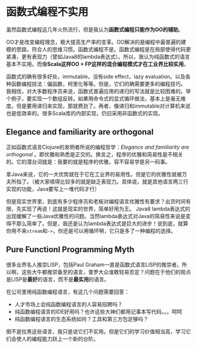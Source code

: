 
# 函数式编程不实用
虽然函数式编程这几年火热流行，但是我认为**函数式编程只能作为OO的辅助**。

OO才是改变编程理念，极大提高生产率的变革。OO解决的是编程中最普遍的建模的思路，符合人的思维习惯。函数式编程不是。函数式编程是在局部使得代码更紧凑，更有表现力（譬如Java8的lambda表达式）。所以，我认为纯函数式的语言基本不实用。而像**Scala这样OO + FP这样的混合编程模式才在工业界比较实用**。

函数式的确有很多好处，immutable，没有side effect，lazy evaluation。以及各种函数编程技法：偏函数，柯里化等等。但是，它们的确需要更多的编程技巧。
我相信，对大多数程序员来说，函数式普遍应用的递归的写法就是比较困难的。举个例子，要实现一个数组反转。如果用命令式的显式循环做法，基本上是毫无难度。但是要用递归来实现，那就费劲了。再者，像递归和immutable对计算机来说也是低效率的。很多Scala库的内部实现，仍旧采用非函数式的实现。

## Elegance and familiarity are orthogonal
正如函数式语言Clojure的发明者所说的编程哲学：*Elegance and familiarity are orthogonal* 。即优雅和熟悉是正交的。换言之，程序的优雅和简易性是不相关的。它的潜台词就是：我要的就是程序的优雅，容不容易学是另一码事。

拿Java来说，它的一大优势就在于它在工业界的易用性。但是它的优雅性就被万夫所指了。（被大家噴得比较多的就是缺乏表现力。具体说，就是其他语言两三行实现的功能，Java要写上一堆代码才行）

但是现实世界里，到底有多少程序员和老板对编程语言优雅性有要求？出货时间有限，先实现了再说！这就是现实的世界，简单好用为王。
Java8 lambda表达式的出现缓解了一些Java优雅性的问题。当然lambda表达式对Java的简易性来说是变得不那么简单了。但是，我还是认为lambda表达式是巨大的进步！说到底，就算你用不来`stream`和`->`，你还是可以用循环啊，它只是多了一种编程的选择。

## Pure Functionl Programming Myth
很多业界名人推崇LISP，包括Paul Graham一直是函数式语言LISP的推崇者。所以啊，这些大牛都推崇备至的语言，普罗大众谁敢轻易否定？问题在于他们的观点是LISP是**最好**的语言，而不是**最实用**的语言。 

在公司里用纯函数编程语言，有这几个问题需要回答：
 - 人才市场上会纯函数编程语言的人容易招聘吗？
 - 纯函数编程语言的IDE好用吗？也许这些大神们都用记事本写代码。。。呵呵
 - 纯函数编程语言的生态系统如何？工具和第三方包足够吗？

倒不是拉黑这些语言，我只是说它们不实用。但是它们的学习价值相当高，学习它们会使人的编程能力跃上一个新的台阶。
